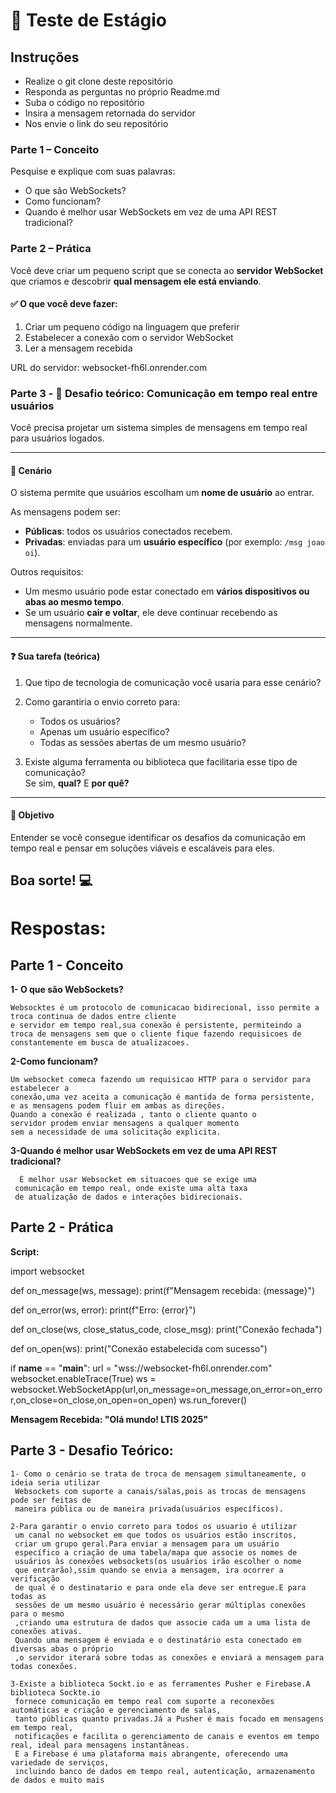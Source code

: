 # 🧠 Teste de Estágio 

## Instruções
- Realize o git clone deste repositório
- Responda as perguntas no próprio Readme.md
- Suba o código no repositório
- Insira a mensagem retornada do servidor
- Nos envie o link do seu repositório

### Parte 1 – Conceito

Pesquise e explique com suas palavras:

- O que são WebSockets?
- Como funcionam?
- Quando é melhor usar WebSockets em vez de uma API REST tradicional?

### Parte 2 – Prática

Você deve criar um pequeno script que se conecta ao **servidor WebSocket** que criamos e descobrir **qual mensagem ele está enviando**.

#### ✅ O que você deve fazer:
1. Criar um pequeno código na linguagem que preferir
2. Estabelecer a conexão com o servidor WebSocket
3. Ler a mensagem recebida
  
URL do servidor: websocket-fh6l.onrender.com

### Parte 3 - 🔎 Desafio teórico: Comunicação em tempo real entre usuários
Você precisa projetar um sistema simples de mensagens em tempo real para usuários logados.

---

#### 🧩 Cenário

O sistema permite que usuários escolham um **nome de usuário** ao entrar.

As mensagens podem ser:

- **Públicas**: todos os usuários conectados recebem.
- **Privadas**: enviadas para um **usuário específico** (por exemplo: `/msg joao oi`).

Outros requisitos:

- Um mesmo usuário pode estar conectado em **vários dispositivos ou abas ao mesmo tempo**.
- Se um usuário **cair e voltar**, ele deve continuar recebendo as mensagens normalmente.

---

#### ❓ Sua tarefa (teórica)

1. Que tipo de tecnologia de comunicação você usaria para esse cenário?

2. Como garantiria o envio correto para:
   - Todos os usuários?
   - Apenas um usuário específico?
   - Todas as sessões abertas de um mesmo usuário?

3. Existe alguma ferramenta ou biblioteca que facilitaria esse tipo de comunicação?  
   Se sim, **qual?** E **por quê?**

---

#### 🎯 Objetivo

Entender se você consegue identificar os desafios da comunicação em tempo real e pensar em soluções viáveis e escaláveis para eles.


## Boa sorte! 💻

# Respostas:

## **Parte 1 - Conceito**

**1- O que são WebSockets?**

    Websocktes é um protocolo de comunicacao bidirecional, isso permite a troca continua de dados entre cliente 
    e servidor em tempo real,sua conexão é persistente, permiteindo a 
    troca de mensagens sem que o cliente fique fazendo requisicoes de constantemente em busca de atualizacoes.

**2-Como funcionam?**

    Um websocket comeca fazendo um requisicao HTTP para o servidor para estabelecer a 
    conexão,uma vez aceita a comunicação é mantida de forma persistente,
    e as mensagens podem fluir em ambas as direções.
    Quando a conexão é realizada , tanto o cliente quanto o 
    servidor prodem enviar mensagens a qualquer momento 
    sem a necessidade de uma solicitação explicita.

**3-Quando é melhor usar WebSockets em vez de uma API REST tradicional?**

	  É melhor usar Websocket em situacoes que se exige uma 
     comunicação em tempo real, onde existe uma alta taxa 
     de atualização de dados e interações bidirecionais.

## Parte 2 - Prática

**Script:**

import websocket

def on_message(ws, message):
    print(f"Mensagem recebida: {message}")

def on_error(ws, error):
    print(f"Erro: {error}")

def on_close(ws, close_status_code, close_msg):
    print("Conexão fechada")

def on_open(ws):
    print("Conexão estabelecida com sucesso")

if __name__ == "__main__":
    url = "wss://websocket-fh6l.onrender.com"
    websocket.enableTrace(True)
    ws = websocket.WebSocketApp(url,on_message=on_message,on_error=on_error,on_close=on_close,on_open=on_open)
    ws.run_forever()

**Mensagem Recebida: "Olá mundo! LTIS 2025"**


## Parte 3 - Desafio Teórico:

	1- Como o cenário se trata de troca de mensagem simultaneamente, o ideia seria utilizar 
     Websockets com suporte a canais/salas,pois as trocas de mensagens pode ser feitas de 
     maneira pública ou de maneira privada(usuários específicos).
	
	2-Para garantir o envio correto para todos os usuario é utilizar 
     um canal no websocket em que todos os usuários estão inscritos,
     criar um grupo geral.Para enviar a mensagem para um usuário 
     específico a criação de uma tabela/mapa que associe os nomes de 
     usuários às conexões websockets(os usuários irão escolher o nome 
     que entrarão),ssim quando se envia a mensagem, ira ocorrer a verificação 
     de qual é o destinatario e para onde ela deve ser entregue.E para todas as 
     sessões de um mesmo usuário é necessário gerar múltiplas conexões para o mesmo
     ,criando uma estrutura de dados que associe cada um a uma lista de conexões ativas.
     Quando uma mensagem é enviada e o destinatário esta conectado em diversas abas o próprio
     ,o servidor iterará sobre todas as conexões e enviará a mensagem para todas conexões.

	3-Existe a biblioteca Sockt.io e as ferramentes Pusher e Firebase.A biblioteca Sockte.io 
     fornece comunicação em tempo real com suporte a reconexões automáticas e criação e gerenciamento de salas, 
     tanto públicas quanto privadas.Já a Pusher é mais focado em mensagens em tempo real, 
     notificações e facilita o gerenciamento de canais e eventos em tempo real, ideal para mensagens instantâneas. 
     E a Firebase é uma plataforma mais abrangente, oferecendo uma variedade de serviços, 
     incluindo banco de dados em tempo real, autenticação, armazenamento de dados e muito mais
